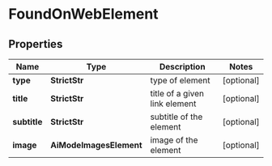 # FoundOnWebElement


## Properties

| Name | Type | Description | Notes |
|------------ | ------------- | ------------- | -------------|
**type** | **StrictStr** | type of element |[optional]|
**title** | **StrictStr** | title of a given link element |[optional]|
**subtitle** | **StrictStr** | subtitle of the element |[optional]|
**image** | **AiModeImagesElement** | image of the element |[optional]|